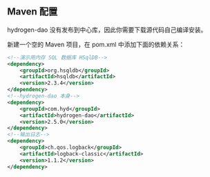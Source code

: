 
## Maven 配置

hydrogen-dao 没有发布到中心库，因此你需要下载源代码自己编译安装。

新建一个空的 Maven 项目，在 pom.xml 中添加下面的依赖关系：

```xml
<!--演示用内存 SQL 数据库 HSqlDB-->
<dependency>
    <groupId>org.hsqldb</groupId>
    <artifactId>hsqldb</artifactId>
    <version>2.3.4</version>
</dependency>
<!--hydrogen-dao 本身-->
<dependency>
    <groupId>com.hyd</groupId>
    <artifactId>hydrogen-dao</artifactId>
    <version>2.5.0</version>
</dependency>
<!--输出日志-->
<dependency>
    <groupId>ch.qos.logback</groupId>
    <artifactId>logback-classic</artifactId>
    <version>1.1.2</version>
</dependency>
```